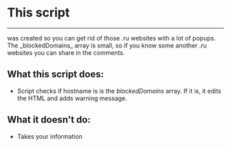 # This script
<hr>
was created so you can get rid of those .ru websites with a lot of popups.
The _blockedDomains_ array is small, so if you know some another .ru websites you can share in the comments.

## What this script does:
- Script checks if hostname is is the _blockedDomains_ array. If it is, it edits the HTML and adds warning message.


## What it doesn't do:
- Takes your information
